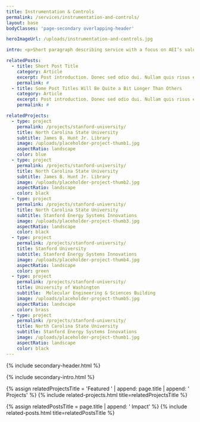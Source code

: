 ```yaml
---
title: Instrumentation & Controls
permalink: /services/instrumentation-and-controls/
layout: base
bodyClasses: 'page-secondary overlapping-header'

heroImageUrl: /uploads/instrumentation-and-controls.jpg

intro: <p>Short paragraph describing service with a focus on AEI’s value prop for specific service. Nullam quis risus eget urna mollis ornare vel eu leo. Donec id elit non mi porta gravida at eget metus. Aenean lacinia bibendum nulla sed consectetur. Aenean lacinia bibendum nulla sed consectetur. Nullam quis risus eget urna mollis ornare vel eu leo. Maecenas sed diam eget risus varius blandit sit amet non magna. Praesent commodo cursus magna, vel scelerisque nisl consectetur et.</p>

relatedPosts:  
  - title: Short Post Title
    category: Article
    excerpt: Post introduction. Donec sed odio dui. Nullam quis risus eget urna mollis ornare vel eu leo. Donec sed odio dui. Nullam quis risus eget urna mollis ornare vel eu leo.
    permalink: #
  - title: Some Post Titles Will Be Quite a Bit Longer Than Others
    category: Article
    excerpt: Post introduction. Donec sed odio dui. Nullam quis risus eget urna mollis ornare vel eu leo. Donec sed odio dui. Nullam quis risus eget urna mollis ornare vel eu leo.
    permalink: #

relatedProjects:
  - type: project
    permalink: /projects/stanford-university/
    title: North Carolina State University
    subtitle: James B. Hunt Jr. Library
    image: /uploads/placeholder-project-thumb1.jpg 
    aspectRatio: landscape 
    color: blue
  - type: project
    permalink: /projects/stanford-university/
    title: North Carolina State University
    subtitle: James B. Hunt Jr. Library
    image: /uploads/placeholder-project-thumb2.jpg
    aspectRatio: landscape 
    color: black
  - type: project
    permalink: /projects/stanford-university/
    title: North Carolina State University
    subtitle: Stanford Energy Systems Innovations
    image: /uploads/placeholder-project-thumb3.jpg
    aspectRatio: landscape 
    color: black
  - type: project
    permalink: /projects/stanford-university/
    title: Stanford University
    subtitle: Stanford Energy Systems Innovations
    image: /uploads/placeholder-project-thumb4.jpg
    aspectRatio: landscape 
    color: green
  - type: project
    permalink: /projects/stanford-university/
    title: University of Washington
    subtitle:  Molecular Engineering & Sciences Building
    image: /uploads/placeholder-project-thumb5.jpg
    aspectRatio: landscape 
    color: brass
  - type: project
    permalink: /projects/stanford-university/
    title: North Carolina State University
    subtitle: Stanford Energy Systems Innovations
    image: /uploads/placeholder-project-thumb1.jpg
    aspectRatio: landscape
    color: black
---
```


{% include secondary-header.html %}

{% include secondary-intro.html %}

{% assign relatedProjectsTitle = 'Featured ' | append: page.title | append: ' Projects' %}
{% include related-projects.html title=relatedProjectsTitle %}

{% assign relatedPostsTitle = page.title | append: ' Impact' %}
{% include related-posts.html title=relatedPostsTitle %}
